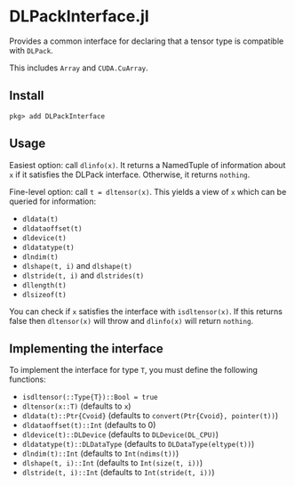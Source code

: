 # DLPackInterface.jl

Provides a common interface for declaring that a tensor type is compatible with `DLPack`.

This includes `Array` and `CUDA.CuArray`.

## Install

```
pkg> add DLPackInterface
```

## Usage

Easiest option: call `dlinfo(x)`. It returns a NamedTuple of information about `x` if it
satisfies the DLPack interface. Otherwise, it returns `nothing`.

Fine-level option: call `t = dltensor(x)`. This yields a view of `x` which can be queried
for information:
- `dldata(t)`
- `dldataoffset(t)`
- `dldevice(t)`
- `dldatatype(t)`
- `dlndim(t)`
- `dlshape(t, i)` and `dlshape(t)`
- `dlstride(t, i)` and `dlstrides(t)`
- `dllength(t)`
- `dlsizeof(t)`

You can check if `x` satisfies the interface with `isdltensor(x)`.
If this returns false then `dltensor(x)` will throw and `dlinfo(x)` will return `nothing`.

## Implementing the interface

To implement the interface for type `T`, you must define the following functions:
- `isdltensor(::Type{T})::Bool = true`
- `dltensor(x::T)` (defaults to `x`)
- `dldata(t)::Ptr{Cvoid}` (defaults to `convert(Ptr{Cvoid}, pointer(t))`)
- `dldataoffset(t)::Int` (defaults to 0)
- `dldevice(t)::DLDevice` (defaults to `DLDevice(DL_CPU)`)
- `dldatatype(t)::DLDataType` (defaults to `DLDataType(eltype(t))`)
- `dlndim(t)::Int` (defaults to `Int(ndims(t))`)
- `dlshape(t, i)::Int` (defaults to `Int(size(t, i))`)
- `dlstride(t, i)::Int` (defaults to `Int(stride(t, i))`)
